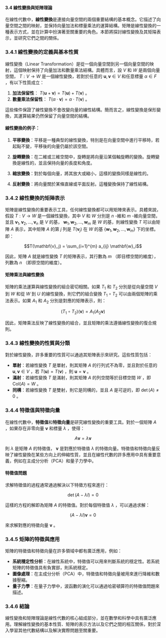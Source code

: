 #### 3.4 線性變換與矩陣理論

在線性代數中，**線性變換**是連接向量空間的兩個重要結構的基本概念。它描述了向量空間之間的映射，並保持向量加法和標量乘法的運算結構。矩陣是線性變換的一種表示方式，並在計算中扮演著至關重要的角色。本節將探討線性變換及其矩陯表示，並研究它們之間的關係。

### 3.4.1 線性變換的定義與基本性質

線性變換（Linear Transformation）是從一個向量空間到另一個向量空間的映射，這個映射保持了向量加法和數量乘法結構。具體而言，設  $`V`$  和  $`W`$  是兩個向量空間， $`T: V \to W`$  是一個線性變換，若對於任意的  $`\mathbf{u}, \mathbf{v} \in V`$  和任意標量  $`\alpha \in F`$ ，有以下性質成立：

1. **加法保留性**： $`T(\mathbf{u} + \mathbf{v}) = T(\mathbf{u}) + T(\mathbf{v})`$ 。
2. **數量乘法保留性**： $`T(\alpha \cdot \mathbf{v}) = \alpha \cdot T(\mathbf{v})`$ 。

這些條件保證了線性變換不會改變向量的線性結構。簡而言之，線性變換是保形變換，其運算結果仍然保留了向量空間的結構。

#### 線性變換的例子：

1. **平移變換**：平移是一種典型的線性變換，特別是在向量空間中進行平移時，若起點不變，平移後的向量仍屬於該空間。
  
2. **旋轉變換**：在二維或三維空間中，旋轉是將向量沿某個軸旋轉的變換。旋轉變換是線性的，並且保持向量的長度和角度。

3. **縮放變換**：對於每個向量，將其放大或縮小，這樣的變換同樣是線性的。

4. **反射變換**：將向量關於某條直線或平面反射。這種變換保持了線性結構。

### 3.4.2 線性變換的矩陣表示

矩陣是線性變換的重要表示工具，任何線性變換都可以用矩陣來表示。具體來說，假設  $`T: V \to W`$  是一個線性變換，其中  $`V`$  和  $`W`$  分別是  $`n`$ -維和  $`m`$ -維向量空間，並且  $`\mathbf{v}_1, \mathbf{v}_2, \dots, \mathbf{v}_n`$  是  $`V`$  的基， $`\mathbf{w}_1, \mathbf{w}_2, \dots, \mathbf{w}_m`$  是  $`W`$  的基，則線性變換  $`T`$  可以由矩陣  $`A`$  表示，其中矩陣  $`A`$  的第  $`j`$  列是  $`T(\mathbf{v}_j)`$  在  $`W`$  的基  $`\{ \mathbf{w}_1, \mathbf{w}_2, \dots, \mathbf{w}_m \}`$  下的坐標。即：


```math
T(\mathbf{v}_j) = \sum_{i=1}^{m} a_{ij} \mathbf{w}_i
```


因此，矩陣  $`A`$  就是線性變換  $`T`$  的矩陣表示，其行數為  $`m`$ （即目標空間的維度），列數為  $`n`$ （即原空間的維度）。

#### 矩陣乘法與線性變換

矩陣的乘法運算與線性變換的組合密切相關。如果  $`T_1`$  和  $`T_2`$  分別是從向量空間  $`V`$  到  $`W`$  和從  $`W`$  到  $`U`$  的線性變換，則它們的組合變換  $`T_1 \circ T_2`$  可以由兩個矩陣的乘法表示。如果  $`A_1`$  和  $`A_2`$  分別是對應的矩陣表示，則：


```math
(T_1 \circ T_2)(\mathbf{v}) = A_1 (A_2 \mathbf{v})
```


因此，矩陣乘法反映了線性變換的組合，並且矩陣的乘法遵循線性變換的復合規則。

### 3.4.3 線性變換的性質與分類

對於線性變換，許多重要的性質可以通過其矩陣表示來研究。這些性質包括：

- **單射**：若線性變換  $`T`$  是單射，則其矩陣  $`A`$  的行列式不為零，並且對於任意的  $`\mathbf{u}, \mathbf{v} \in V`$ ，若  $`T(\mathbf{u}) = T(\mathbf{v})`$ ，則  $`\mathbf{u} = \mathbf{v}`$ 。
- **滿射**：若線性變換  $`T`$  是滿射，則其矩陣  $`A`$  的列空間等於目標空間  $`W`$ ，即  $`\text{Col}(A) = W`$ 。
- **同構**：若線性變換  $`T`$  是雙射，則它是同構的，並且  $`A`$  是可逆的，即  $`\det(A) \neq 0`$ 。

### 3.4.4 特徵值與特徵向量

在線性代數中，**特徵值**和**特徵向量**是研究線性變換的重要工具。對於一個矩陣  $`A`$ ，如果存在非零向量  $`\mathbf{v}`$  和標量  $`\lambda`$ ，使得：


```math
A \mathbf{v} = \lambda \mathbf{v}
```


則  $`\lambda`$  是矩陣  $`A`$  的特徵值， $`\mathbf{v}`$  是對應於特徵值  $`\lambda`$  的特徵向量。特徵值和特徵向量反映了線性變換在某些方向上的伸縮性質，並且在線性代數的許多應用中具有重要意義，例如在主成分分析（PCA）和量子力學中。

#### 特徵值問題

求解特徵值的過程通常通過解決以下特徵方程來進行：


```math
\det(A - \lambda I) = 0
```


這樣的方程的解即為矩陣  $`A`$  的特徵值。對於每個特徵值  $`\lambda`$ ，可以通過求解：


```math
(A - \lambda I) \mathbf{v} = 0
```


來求解對應的特徵向量  $`\mathbf{v}`$ 。

### 3.4.5 矩陣的特徵與應用

矩陣的特徵值和特徵向量在許多領域中都有廣泛應用，例如：

- **系統穩定性分析**：在線性系統中，特徵值可以用來判斷系統的穩定性。若系統矩陣的特徵值具有負實部，則系統穩定。
- **圖像處理**：在主成分分析（PCA）中，特徵值和特徵向量被用來進行降維和數據壓縮。
- **量子力學**：在量子力學中，波函數的演化可以通過哈密頓算符的特徵值問題來描述。

### 3.4.6 結論

線性變換和矩陣理論是線性代數的核心組成部分，並在數學和科學中具有廣泛應用。理解線性變換的基本性質、矩陣的表示方法以及它們之間的相互關係，對於深入學習其他代數結構以及解決實際問題至關重要。